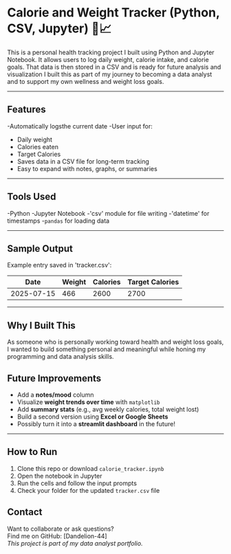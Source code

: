# Calorie and Weight Tracker (Python, CSV, Jupyter) 🥗📈
This is a personal health tracking project I built using Python and Jupyter Notebook. It allows users to log daily weight, calorie intake, and calorie goals. That data 
is then stored in a CSV and is ready for future analysis and visualization
I built this as part of my journey to becoming a data analyst and to support my own wellness and weight loss goals.

---
## Features
-Automatically logsthe current date
-User input for:
  - Daily weight
  - Calories eaten
  - Target Calories
  - Saves data in a CSV file for long-term tracking
  - Easy to expand with notes, graphs, or summaries

---

## Tools Used
-Python
-Jupyter Notebook
-'csv' module for file writing
-'datetime' for timestamps
-`pandas` for loading data

---

## Sample Output

Example entry saved in 'tracker.csv':

| Date       | Weight | Calories | Target Calories |
|------------|--------|----------|------------------|
| 2025-07-15 | 466    | 2600     | 2700             |

---

## Why I Built This

As someone who is personally working toward health and weight loss goals, I wanted to build something personal and meaningful while honing my programming and data analysis skills.

## Future Improvements

- Add a **notes/mood** column
- Visualize **weight trends over time** with `matplotlib`
- Add **summary stats** (e.g., avg weekly calories, total weight lost)
- Build a second version using **Excel or Google Sheets**
- Possibly turn it into a **streamlit dashboard** in the future!

---

##  How to Run

1. Clone this repo or download `calorie_tracker.ipynb`
2. Open the notebook in Jupyter
3. Run the cells and follow the input prompts
4. Check your folder for the updated `tracker.csv` file

## Contact

Want to collaborate or ask questions?  
Find me on GitHub: [Dandelion-44]  
*This project is part of my data analyst portfolio.*

